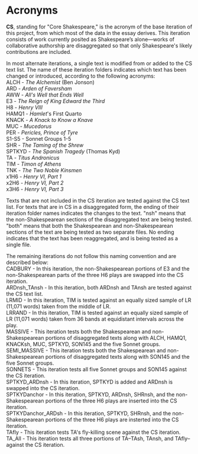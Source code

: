 # Acronyms

**CS**, standing for "Core Shakespeare," is the acronym of the base iteration of this project, from which most of the data
in the essay derives. This iteration consists of work currently posited as Shakespeare’s alone—works of collaborative authorship are disaggregated so that only Shakespeare's likely contributions are included.  

In most alternate iterations, a single text is modified from or added to the CS text list. The name of these iteration folders indicates which text has been changed or introduced, according to the following acronyms:  
  ALCH - *The Alchemist* (Ben Jonson)  
  ARD - *Arden of Faversham*  
  AWW - *All's Well that Ends Well*  
  E3  - *The Reign of King Edward the Third*  
  H8 - *Henry VIII*  
  HAMQ1 - *Hamlet*'s First Quarto  
  KNACK - *A Knack to Know a Knave*  
  MUC - *Mucedorus*  
  PER - *Pericles, Prince of Tyre*  
  S1-S5 - Sonnet Groups 1-5  
  SHR - *The Taming of the Shrew*  
  SPTKYD - *The Spanish Tragedy* (Thomas Kyd)  
  TA - *Titus Andronicus*  
  TIM - *Timon of Athens*  
  TNK - *The Two Noble Kinsmen*  
  x1H6 - *Henry VI, Part 1*  
  x2H6 - *Henry VI, Part 2*  
  x3H6 - *Henry VI, Part 3*  
  
  Texts that are not included in the CS iteration are tested against the CS text list. For texts that are in CS in a disaggregated form, the ending of their iteration folder names indicates the changes to the text. "nsh" means that the non-Shakespearean sections of the disaggregated text are being tested. "both" means that both the Shakespearean and non-Shakespearean sections of the text are being tested as two separate files. No ending indicates that the text has been reaggregated, and is being
  tested as a single file.  
  
  The remaining iterations do not follow this naming convention and are described below:  
  CADBURY - In this iteration, the non-Shakespearean portions of E3 and the
  non-Shakespearean parts of the three H6 plays are swapped into the CS iteration.   
  ARDnsh_TAnsh - In this iteration, both ARDnsh and TAnsh are tested against the CS text list.  
  LRMID - In this iteration, TIM is tested against an equally sized sample of LR (11,071 words) taken from the middle of LR.  
  LRRAND - In this iteration, TIM is tested against an equally sized sample of LR (11,071 words) taken from 36 bands at equidistant intervals across the play.    
  MASSIVE - This iteration tests both the Shakespearean and non-Shakespearean portions of disaggregated texts along with ALCH, HAMQ1, KNACKsh, MUC, SPTKYD, SON145 and the five Sonnet groups.  
  SEMI_MASSIVE - This iteration tests both the Shakespearean and non-Shakespearean portions of disaggregated texts along with SON145 and the five Sonnet groups.  
  SONNETS - This iteration tests all five Sonnet groups and SON145 against the CS iteration.   
  SPTKYD_ARDnsh - In this iteration, SPTKYD is added and ARDnsh is swapped into the CS iteration.  
  SPTKYDanchor - In this iteration, SPTKYD, ARDnsh, SHRnsh, and the non-Shakespearean portions of the three H6 plays are inserted into the CS iteration.  
  SPTKYDanchor_ARDsh - In this iteration, SPTKYD, SHRnsh, and the non-Shakespearean portions of the three H6 plays are insterted into the CS iteration.  
  TAfly - This iteration tests TA's fly-killing scene against the CS iteration.  
  TA_All - This iteration tests all three portions of TA–TAsh, TAnsh, and TAfly–against the CS iteration.  
